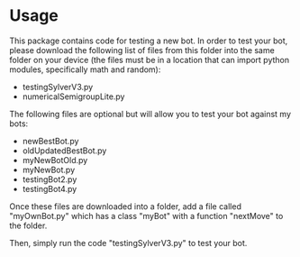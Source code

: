 # Usage

This package contains code for testing a new bot. 
In order to test your bot, please download the following list of files from this folder into the same folder on your device (the files must be in a location that can import python modules, specifically math and random):
- testingSylverV3.py
- numericalSemigroupLite.py

The following files are optional but will allow you to test your bot against my bots:
- newBestBot.py
- oldUpdatedBestBot.py
- myNewBotOld.py
- myNewBot.py
- testingBot2.py
- testingBot4.py

Once these files are downloaded into a folder, add a file called "myOwnBot.py" which has a class "myBot" with a function "nextMove" to the folder.

Then, simply run the code "testingSylverV3.py" to test your bot. 
